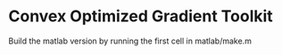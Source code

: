 # Convex Optimized Gradient Toolkit

Build the matlab version by running the first cell in matlab/make.m
